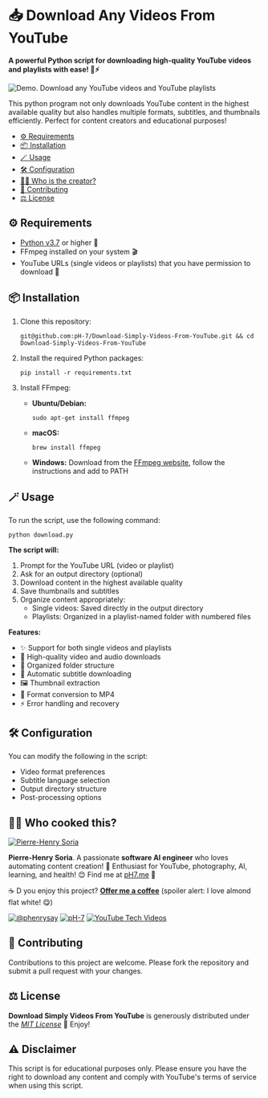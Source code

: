 # 📥 Download Any Videos From YouTube

**A powerful Python script for downloading high-quality YouTube videos and playlists with ease! 🎥⚡**

![Demo. Download any YouTube videos and YouTube playlists](promo-assets/demo-download-youtube-videos-script.gif)

This python program not only downloads YouTube content in the highest available quality but also handles multiple formats, subtitles, and thumbnails efficiently. Perfect for content creators and educational purposes! 

- [⚙️ Requirements](#%EF%B8%8F-requirements)
- [📦 Installation](#-installation)
- [🪄 Usage](#-usage)
- [🛠️ Configuration](#%EF%B8%8F-configuration)
- [👨‍🍳 Who is the creator?](#-who-created-this)
- [🤝 Contributing](#-contributing)
- [⚖️ License](#%EF%B8%8F-license)

## ⚙️ Requirements
* [Python v3.7](https://www.python.org/downloads/) or higher 🐍
* FFmpeg installed on your system 🎬
* YouTube URLs (single videos or playlists) that you have permission to download 📝

## 📦 Installation

1. Clone this repository:
   ```console
   git@github.com:pH-7/Download-Simply-Videos-From-YouTube.git && cd Download-Simply-Videos-From-YouTube
   ```

2. Install the required Python packages:
   ```console
   pip install -r requirements.txt
   ```

3. Install FFmpeg:
   - **Ubuntu/Debian:**
     ```console
     sudo apt-get install ffmpeg
     ```
   - **macOS:**
     ```console
     brew install ffmpeg
     ```
   - **Windows:**
      Download from the [FFmpeg website](https://ffmpeg.org/download.html), follow the instructions and add to PATH

## 🪄 Usage

To run the script, use the following command:

```console
python download.py
```

**The script will:**
1. Prompt for the YouTube URL (video or playlist)
2. Ask for an output directory (optional)
3. Download content in the highest available quality
4. Save thumbnails and subtitles
5. Organize content appropriately:
   - Single videos: Saved directly in the output directory
   - Playlists: Organized in a playlist-named folder with numbered files

**Features:**
- ✨ Support for both single videos and playlists
- 🎥 High-quality video and audio downloads
- 📁 Organized folder structure
- 📑 Automatic subtitle downloading
- 🖼️ Thumbnail extraction
- 🔄 Format conversion to MP4
- ⚡ Error handling and recovery

## 🛠️ Configuration

You can modify the following in the script:
- Video format preferences
- Subtitle language selection
- Output directory structure
- Post-processing options

## 👨‍🍳 Who cooked this?

[![Pierre-Henry Soria](https://s.gravatar.com/avatar/a210fe61253c43c869d71eaed0e90149?s=200)](https://PH7.me 'Pierre-Henry Soria personal website')

**Pierre-Henry Soria**. A passionate **software AI engineer** who loves automating content creation! 🚀 Enthusiast for YouTube, photography, AI, learning, and health! 😊 Find me at [pH7.me](https://ph7.me) 🚀

☕️ D you enjoy this project? **[Offer me a coffee](https://ko-fi.com/phenry)** (spoiler alert: I love almond flat white! 😋)

[![@phenrysay][twitter-icon]](https://x.com/phenrysay) [![pH-7][github-icon]](https://github.com/pH-7) [![YouTube Tech Videos][youtube-icon]](https://www.youtube.com/@pH7Programming "My YouTube Tech Channel")

## 🤝 Contributing

Contributions to this project are welcome. Please fork the repository and submit a pull request with your changes.

## ⚖️ License

**Download Simply Videos From YouTube** is generously distributed under the *[MIT License](https://opensource.org/licenses/MIT)* 🎉 Enjoy!

## ⚠️ Disclaimer

This script is for educational purposes only. Please ensure you have the right to download any content and comply with YouTube's terms of service when using this script.

<!-- GitHub's Markdown reference links -->
[twitter-icon]: https://img.shields.io/badge/x-000000?style=for-the-badge&logo=x
[github-icon]: https://img.shields.io/badge/GitHub-100000?style=for-the-badge&logo=github&logoColor=white
[youtube-icon]: https://img.shields.io/badge/YouTube-FF0000?style=for-the-badge&logo=youtube&logoColor=white
